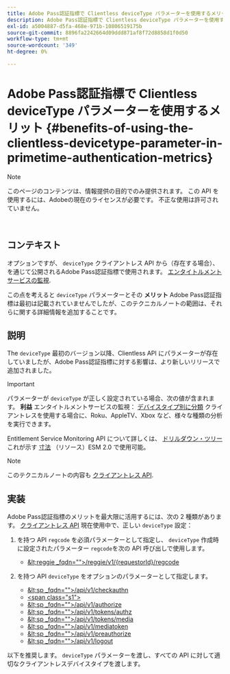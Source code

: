 ```yaml
---
title: Adobe Pass認証指標で Clientless deviceType パラメーターを使用するメリット
description: Adobe Pass認証指標で Clientless deviceType パラメーターを使用するメリット
exl-id: a5004887-d5fa-468e-971b-10806519175b
source-git-commit: 8896fa2242664d09ddd871af8f72d8858d1f0d50
workflow-type: tm+mt
source-wordcount: '349'
ht-degree: 0%

---
```


# Adobe Pass認証指標で Clientless deviceType パラメーターを使用するメリット {#benefits-of-using-the-clientless-devicetype-parameter-in-primetime-authentication-metrics}

>[!NOTE]
>
>このページのコンテンツは、情報提供の目的でのみ提供されます。 この API を使用するには、Adobeの現在のライセンスが必要です。 不正な使用は許可されていません。

</br>

## コンテキスト

オプションですが、 `deviceType` クライアントレス API から（存在する場合）、を通じて公開されるAdobe Pass認証指標で使用されます。 [エンタイトルメントサービスの監視](/help/authentication/entitlement-service-monitoring-overview.md).

この点を考えると `deviceType` パラメーターとその **メリット** Adobe Pass認証指標は最初は記載されていませんでしたが、このテクニカルノートの範囲は、それらに関する詳細情報を追加することです。

## 説明

The `deviceType` 最初のバージョン以降、Clientless API にパラメーターが存在していましたが、Adobe Pass認証指標に対する影響は、より新しいリリースで追加されました。



>[!IMPORTANT]
>
>パラメーターが `deviceType` が正しく設定されている場合、次の値が含まれます。 **利益** エンタイトルメントサービスの監視： [デバイスタイプ別に分類](/help/authentication/entitlement-service-monitoring-overview.md#clientless_device_type) クライアントレスを使用する場合に、Roku、AppleTV、Xbox など、様々な種類の分析を実行できます。


Entitlement Service Monitoring API について詳しくは、 [ドリルダウン・ツリー](/help/authentication/entitlement-service-monitoring-api.md#drill-down_tree) これが示す [寸法](/help/authentication/entitlement-service-monitoring-overview.md#esm_dimensions) （リソース）ESM 2.0 で使用可能。

>[!NOTE]
>
>このテクニカルノートの内容も [クライアントレス API](#clientless_device_type).




## 実装

Adobe Pass認証指標のメリットを最大限に活用するには、次の 2 種類があります。 [クライアントレス API](#web_srvs_summary) 現在使用中で、正しい `deviceType` 設定：

1. を持つ API `regcode` を必須パラメーターとして指定し、 `deviceType` 作成時に設定されたパラメーター `regcode`を次の API 呼び出しで使用します。
   - [\&lt;reggie _fqdn=&quot;&quot;>/reggie/v1/{requestorId}/regcode](#reg_serv)

1. を持つ API `deviceType` をオプションのパラメーターとして指定します。
   - [\&lt;sp _fqdn=&quot;&quot;>/api/v1/checkauthn](#check_authn_token)
   - [&lt;span class=&quot;s1&quot;>](#retrieve_authn_token)
   - [\&lt;sp _fqdn=&quot;&quot;>/api/v1/authorize](#init_authz)
   - [\&lt;sp _fqdn=&quot;&quot;>/api/v1/tokens/authz](#retrieve_authz_token)
   - [\&lt;sp _fqdn=&quot;&quot;>/api/v1/tokens/media](#short_media)
   - [\&lt;sp _fqdn=&quot;&quot;>/api/v1/mediatoken](#short_media)
   - [\&lt;sp _fqdn=&quot;&quot;>/api/v1/preauthorize](#PreAuthZ_Resources)
   - [\&lt;sp _fqdn=&quot;&quot;>/api/v1/logout](#init_logout)

以下を推奨します。 `deviceType` パラメーターを渡し、すべての API に対して適切なクライアントレスデバイスタイプを渡します。
